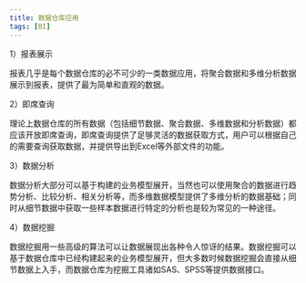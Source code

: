 ```yaml
---
title: 数据仓库应用
tags: [BI]
---
```


1）报表展示

报表几乎是每个数据仓库的必不可少的一类数据应用，将聚合数据和多维分析数据展示到报表，提供了最为简单和直观的数据。

2）即席查询

理论上数据仓库的所有数据（包括细节数据、聚合数据、多维数据和分析数据）都应该开放即席查询，即席查询提供了足够灵活的数据获取方式，用户可以根据自己的需要查询获取数据，并提供导出到Excel等外部文件的功能。

3）数据分析

数据分析大部分可以基于构建的业务模型展开，当然也可以使用聚合的数据进行趋势分析、比较分析、相关分析等，而多维数据模型提供了多维分析的数据基础；同时从细节数据中获取一些样本数据进行特定的分析也是较为常见的一种途径。

4）数据挖掘

数据挖掘用一些高级的算法可以让数据展现出各种令人惊讶的结果。数据挖掘可以基于数据仓库中已经构建起来的业务模型展开，但大多数时候数据挖掘会直接从细节数据上入手，而数据仓库为挖掘工具诸如SAS、SPSS等提供数据接口。
